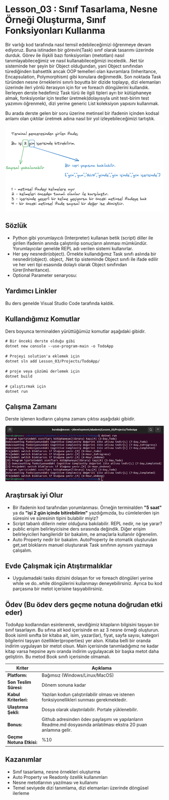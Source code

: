 # Lesson_03 : Sınıf Tasarlama, Nesne Örneği Oluşturma, Sınıf Fonksiyonları Kullanma

Bir varlığı kod tarafında nasıl temsil edebileceğimizi öğrenmeye devam ediyoruz. Buna istinaden bir görevin(Task) sınıf olarak tasarımı üzerinde durduk. Görev ile ilişkili bazı fonksiyonları (metotları) nasıl tanımlayabileceğimiz ve nasıl kullanabileceğimizi inceledik. .Net tür sisteminde her şeyin bir Object olduğundan, yani Object sınıfından türediğinden bahsettik ancak OOP temelleri olan kavramlara (Inheritance, Encapsulation, Polymorphism) gibi konulara değinmedik. Son noktada Task türünden nesne örneklerini sınırlı boyutta bir dizide toplayıp, dizi elemanları üzerinde ileri yönlü iterasyon için for ve foreach döngülerini kullandık. İlerleyen derste hedefimiz Task türü ile ilgili tipleri ayrı bir kütüphaneye almak, fonksiyonlar için testler üretmek(dolayısıyla unit test-birim test yazımını öğrenmek), dizi yerine generic List koleksiyon yapısını kullanmak.

Bu arada derste gelen bir soru üzerine metinsel bir ifadenin içinden kodsal anlamı olan çıktılar üretmek adına nasıl bir yol izleyebileceğimizi tartıştık. 

![interpreting.png](interpreting.png)

## Sözlük

- Python gibi yorumlayıcılı (Interpreter) kullanan betik (script) diller ile girilen ifadenin anında çalıştırılıp sonuçların alınması mümkündür. Yorumlayıcılar genelde REPL adı verilen sistemi kullanırlar.
- Her şey nesnedir(object). Örnekte kullandığımız Task sınıfı aslında bir nesnedir(object). object, .Net tip sisteminde Object sınıfı ile ifade edilir ve her veri tipi esasında dolaylı olarak Object sınıfından türer(Inheritance).
- Optional Parameter senaryosu:

## Yardımcı Linkler

Bu ders genelde Visual Studio Code tarafında kaldık.

## Kullandığımız Komutlar

Ders boyunca terminalden yürüttüğümüz komutlar aşağıdaki gibidir.

```shell
# Bir önceki derste olduğu gibi
dotnet new console --use-program-main -o TodoApp

# Projeyi solution'a eklemek için
dotnet sln add Lesson_03/Projects/TodoApp/

# proje veya çözümü derlemek için
dotnet build

# çalıştırmak için
dotnet run
```

## Çalışma Zamanı

Derste işlenen kodların çalışma zamanı çıktısı aşağıdaki gibidir.

![runtime.png](runtime.png)

## Araştırsak iyi Olur

- Bir ifadenin kod tarafından yorumlanması. Örneğin terminalden **"5 saat"** ya da **"işi 2 gün içinde bitirebilirim"** yazdığımızda, bu cümlelerden işin süresini ve süresinin tipini bulabilir miyiz?
- Script tabanlı dillerin neler olduğuna bakılabilir. REPL nedir, ne işe yarar?
- public erişim belirleyicisine ders sırasında değindik. Diğer erişim belirleyicileri hangileridir bir bakalım, ne amaçlarla kullanılır öğrenelim.
- Auto Property nedir bir bakalım. AutoProperty ile otomatik oluşturulan get,set bloklarını manuel oluşturarak Task sınıfının aynısını yazmaya çalışalım.

## Evde Çalışmak için Atıştırmalıklar

- Uygulamadaki tasks dizisini dolaşan for ve foreach döngüleri yerine while ve do..while döngülerini kullanmayı deneyebilirsiniz. Ayrıca bu kod parçasına bir metot içerisine taşıyabilirsiniz.

## Ödev (Bu ödev ders geçme notuna doğrudan etki eder)

TodoApp kodlarından esinlenerek, sevdiğimiz kitapların bilgisini taşıyan bir sınıf tasarlayın. Bu sıfına ait kod içerisinde en az 3 nesne örneği oluşturun. Book isimli sınıfta bir kitaba ait, isim, yazar(lar), fiyat, sayfa sayısı, kategori bilgilerini taşıyan özellikler(properties) yer alsın. Kitaba belli bir oranda indirim uygulayan bir metot olsun. Main içerisinde tanımladığımız ne kadar kitap varsa hepsine aynı oranda indirim uygulayacak bir başka metot daha geliştirin. Bu metod Book sınıfı içerisinde olmamalı.

|Kriter                  | Açıklama                           |
|------------------------|------------------------------------|
|**Platform:**           |Bağımsız (Windows/Linux/MacOS)      |
|**Son Teslim Süresi:**  |Dönem sonuna kadar                  |
|**Kabul Kriterleri:**   |Yazılan kodun çalıştırılabilir olması ve istenen fonksiyonellikleri sunması gerekmektedir.|
|**Ulaştırma Şekli:**    |Dosya olarak ulaştırılabilir. Portale yüklenebilir.|
|**Bonus:**              |Github adresinden ödev paylaşımı ve yapılanların Readme.md dosyasında anlatılması ekstra 20 puan anlamına gelir.|
|**Geçme Notuna Etkisi:**| %10                                |

## Kazanımlar

- Sınıf tasarlama, nesne örnekleri oluşturma
- Auto Property ve Readonly özellik kullanımları
- Nesne metotlarının yazılması ve kullanımı
- Temel seviyede dizi tanımlama, dizi elemanları üzerinde döngüsel ilerleme
